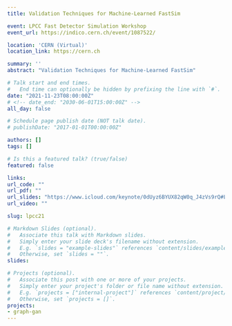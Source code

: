 ```yaml
---
title: Validation Techniques for Machine-Learned FastSim

event: LPCC Fast Detector Simulation Workshop
event_url: https://indico.cern.ch/event/1087522/

location: 'CERN (Virtual)'
location_link: https://cern.ch

summary: ''
abstract: "Validation Techniques for Machine-Learned FastSim"

# Talk start and end times.
#   End time can optionally be hidden by prefixing the line with `#`.
date: "2021-11-23T08:00:00Z"
# <!-- date_end: "2030-06-01T15:00:00Z" -->
all_day: false

# Schedule page publish date (NOT talk date).
# publishDate: "2017-01-01T00:00:00Z"

authors: []
tags: []

# Is this a featured talk? (true/false)
featured: false

links:
url_code: ""
url_pdf: ""
url_slides: "https://www.icloud.com/keynote/0dUyz6BYUX82qW0q_J4zVs9rQ#LPCC_FastSim_Workshop_Validation_Techniques"
url_video: ""

slug: lpcc21

# Markdown Slides (optional).
#   Associate this talk with Markdown slides.
#   Simply enter your slide deck's filename without extension.
#   E.g. `slides = "example-slides"` references `content/slides/example-slides.md`.
#   Otherwise, set `slides = ""`.
slides:

# Projects (optional).
#   Associate this post with one or more of your projects.
#   Simply enter your project's folder or file name without extension.
#   E.g. `projects = ["internal-project"]` references `content/project/deep-learning/index.md`.
#   Otherwise, set `projects = []`.
projects:
- graph-gan
---
```

